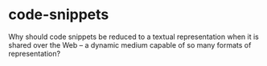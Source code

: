 # code-snippets
Why should code snippets be reduced to a textual representation when it is shared over the Web – a dynamic medium capable of so many formats of representation?
